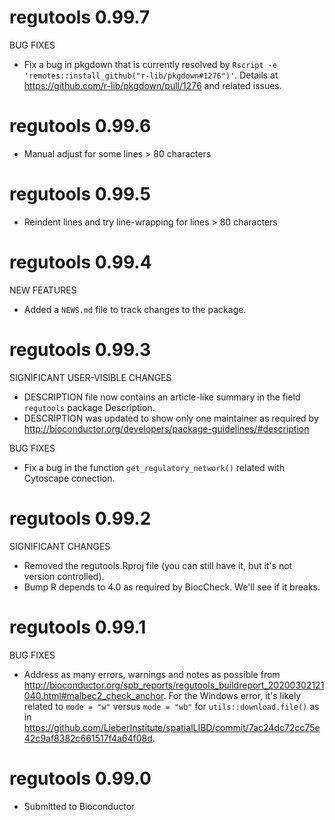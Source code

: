# regutools 0.99.7

BUG FIXES

* Fix a bug in pkgdown that is currently resolved by
`Rscript -e 'remotes::install_github("r-lib/pkgdown#1276")'`. 
Details at https://github.com/r-lib/pkgdown/pull/1276 and
related issues.

# regutools 0.99.6

* Manual adjust for some lines > 80 characters

# regutools 0.99.5

* Reindent lines and try line-wrapping for lines > 80 characters

# regutools 0.99.4

NEW FEATURES

* Added a `NEWS.md` file to track changes to the package.

# regutools 0.99.3

SIGNIFICANT USER-VISIBLE CHANGES

* DESCRIPTION file now contains an article-like summary in the field `regutools` package Description.
* DESCRIPTION was updated to show only one maintainer as required by http://bioconductor.org/developers/package-guidelines/#description

BUG FIXES

* Fix a bug in the function `get_regulatory_network()` related with Cytoscape conection.

# regutools 0.99.2

SIGNIFICANT CHANGES

* Removed the regutools.Rproj file (you can still have it, but it's not
version controlled).
* Bump R depends to 4.0 as required by BiocCheck. We'll see if it breaks.

# regutools 0.99.1

BUG FIXES

* Address as many errors, warnings and notes as possible from
http://bioconductor.org/spb_reports/regutools_buildreport_20200302121040.html#malbec2_check_anchor. For the Windows error, it's likely related to `mode = "w"` versus
`mode = "wb"` for `utils::download.file()` as in 
https://github.com/LieberInstitute/spatialLIBD/commit/7ac24dc72cc75e42c9af8382c661517f4a64f08d.

# regutools 0.99.0

* Submitted to Bioconductor
